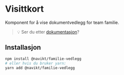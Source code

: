 # Visittkort

Komponent for å vise dokumentvedlegg for team familie.

> 💡 Ser du etter [dokumentasjon](https://navikt.github.io/familie-felles-frontend/?path=/docs/komponenter-vedlegg--standard)?

## Installasjon

```sh
npm install @navikt/familie-vedlegg
# eller hvis du bruker yarn:
yarn add @navikt/familie-vedlegg
```
